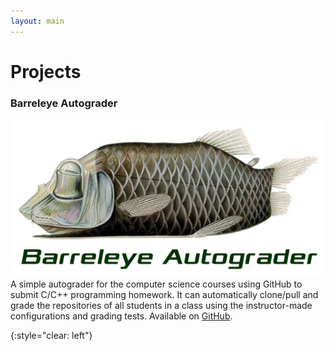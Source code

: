 ```yaml
---
layout: main
---
```


# Projects

### Barreleye Autograder

<img class="list-img-left" src="assets/images/barreleye-autograder.jpg"/> A simple autograder for the computer science courses using GitHub to submit C/C++ programming homework. It can automatically clone/pull and grade the repositories of all students in a class using the instructor-made configurations and grading tests. Available on [GitHub](https://github.com/xinchaosong/barreleye-autograder).

{:style="clear: left"}
&nbsp;
